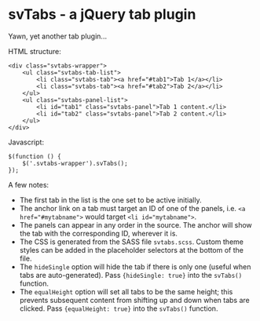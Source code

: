 
svTabs - a jQuery tab plugin
=================================================

Yawn, yet another tab plugin...

HTML structure:

	<div class="svtabs-wrapper">
		<ul class="svtabs-tab-list">
			<li class="svtabs-tab"><a href="#tab1">Tab 1</a></li>
			<li class="svtabs-tab"><a href="#tab2">Tab 2</a></li>
		</ul>
		<ul class="svtabs-panel-list">
			<li id="tab1" class="svtabs-panel">Tab 1 content.</li>
			<li id="tab2" class="svtabs-panel">Tab 2 content.</li>
		</ul>
	</div>

Javascript:

	$(function () {
		$('.svtabs-wrapper').svTabs();
	});

A few notes:

- The first tab in the list is the one set to be active initially.
- The anchor link on a tab must target an ID of one of the panels, i.e. `<a href="#mytabname">` would target `<li id="mytabname">`.
- The panels can appear in any order in the source. The anchor will show the tab with the corresponding ID, wherever it is.
- The CSS is generated from the SASS file `svtabs.scss`. Custom theme styles can be added in the placeholder selectors at the bottom of the file.
- The `hideSingle` option will hide the tab if there is only one (useful when tabs are auto-generated). Pass `{hideSingle: true}` into the `svTabs()` function.
- The `equalHeight` option will set all tabs to be the same height; this prevents subsequent content from shifting up and down when tabs are clicked. Pass `{equalHeight: true}` into the `svTabs()` function.
